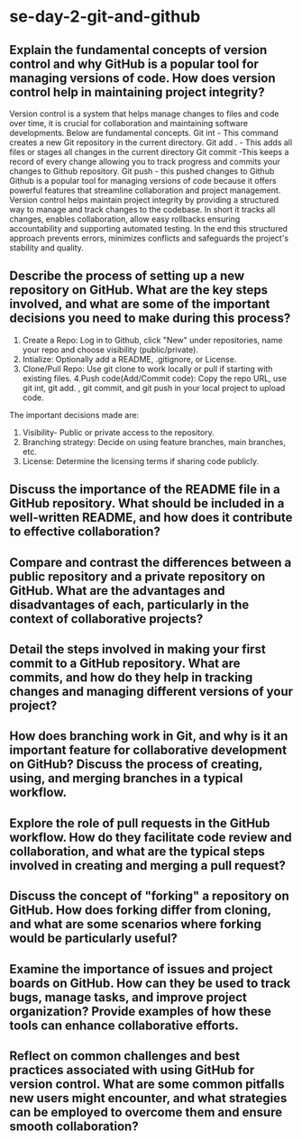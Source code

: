 # se-day-2-git-and-github
## Explain the fundamental concepts of version control and why GitHub is a popular tool for managing versions of code. How does version control help in maintaining project integrity?
Version control is a system that helps manage changes to files and code over time, it is crucial for collaboration and maintaining software developments. Below are fundamental concepts.
Git int - This command creates a new Git repository in the current directory.
Git add . - This adds all files or stages all changes in the current directory
Git commit -This keeps a record of every change allowing you to track progress and commits your changes to Github repository.
Git push - this pushed changes to Github
Github is a popular tool for managing versions of code  because it offers powerful features that streamline collaboration and project management.
Version control helps maintain project integrity by providing a structured way to manage and track changes to the codebase. In short it tracks all changes, enables collaboration, allow easy rollbacks ensuring accountability and supporting automated testing. In the end this structured approach prevents errors, minimizes conflicts and safeguards the project's stability and quality.
## Describe the process of setting up a new repository on GitHub. What are the key steps involved, and what are some of the important decisions you need to make during this process?
1. Create a Repo: Log in to Github, click "New" under repositories, name your repo and choose visibility (public/private).
2. Intialize: Optionally add a README, .gitignore, or License.
3. Clone/Pull Repo: Use git clone to work locally or pull if starting with existing files.
4.Push code(Add/Commit code): Copy the repo URL, use git int, git add. , git commit, and git push in your local project to upload code.

The important decisions made are:
1. Visibility- Public or private access to the repository.
2. Branching strategy: Decide on using feature branches, main branches, etc.
3. License: Determine the licensing terms if sharing code publicly.

## Discuss the importance of the README file in a GitHub repository. What should be included in a well-written README, and how does it contribute to effective collaboration?

## Compare and contrast the differences between a public repository and a private repository on GitHub. What are the advantages and disadvantages of each, particularly in the context of collaborative projects?

## Detail the steps involved in making your first commit to a GitHub repository. What are commits, and how do they help in tracking changes and managing different versions of your project?

## How does branching work in Git, and why is it an important feature for collaborative development on GitHub? Discuss the process of creating, using, and merging branches in a typical workflow.

## Explore the role of pull requests in the GitHub workflow. How do they facilitate code review and collaboration, and what are the typical steps involved in creating and merging a pull request?

## Discuss the concept of "forking" a repository on GitHub. How does forking differ from cloning, and what are some scenarios where forking would be particularly useful?

## Examine the importance of issues and project boards on GitHub. How can they be used to track bugs, manage tasks, and improve project organization? Provide examples of how these tools can enhance collaborative efforts.

## Reflect on common challenges and best practices associated with using GitHub for version control. What are some common pitfalls new users might encounter, and what strategies can be employed to overcome them and ensure smooth collaboration?

